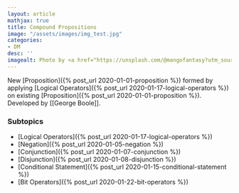 ```yaml
---
layout: article
mathjax: true
title: Compound Propositions
image: "/assets/images/img_test.jpg"
categories:
- DM
desc: '' 
imagealt: Photo by <a href="https://unsplash.com/@mangofantasy?utm_source=unsplash&utm_medium=referral&utm_content=creditCopyText">Tim Johnson</a> on <a href="https://unsplash.com/s/photos/logic?utm_source=unsplash&utm_medium=referral&utm_content=creditCopyText">Unsplash</a>
---
```


New [Proposition]({% post_url 2020-01-01-proposition %}) formed by applying [Logical Operators]({% post_url 2020-01-17-logical-operators %}) on existing [Proposition]({% post_url 2020-01-01-proposition %}).
Developed by [[George Boole]].

### Subtopics
- [Logical Operators]({% post_url 2020-01-17-logical-operators %})
- [Negation]({% post_url 2020-01-05-negation %})
- [Conjunction]({% post_url 2020-01-07-conjunction %})
- [Disjunction]({% post_url 2020-01-08-disjunction %})
- [Conditional Statement]({% post_url 2020-01-15-conditional-statement %})
- [Bit Operators]({% post_url 2020-01-22-bit-operators %})